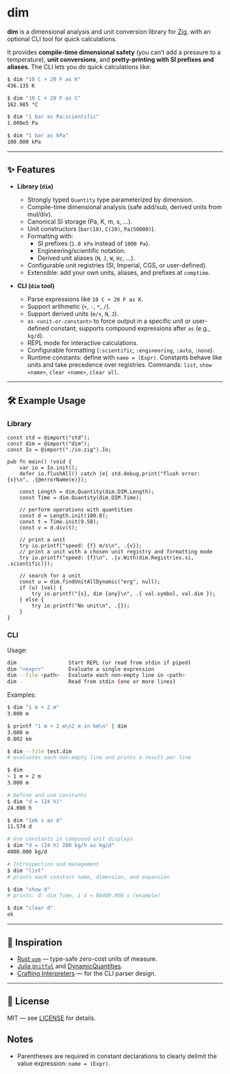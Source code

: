 # dim

**dim** is a dimensional analysis and unit conversion library for [Zig](https://ziglang.org), with an optional CLI tool for quick calculations.

It provides **compile-time dimensional safety** (you can’t add a pressure to a temperature), **unit conversions**, and **pretty-printing with SI prefixes and aliases**. The CLI lets you do quick calculations like:

```bash
$ dim "10 C + 20 F as K"
436.135 K

$ dim "10 C + 20 F as C"
162.985 °C

$ dim "1 bar as Pa:scientific"
1.000e5 Pa

$ dim "1 bar as kPa"
100.000 kPa

```

---

## ✨ Features

- **Library (`dim`)**

  - Strongly typed `Quantity` type parameterized by dimension.
  - Compile-time dimensional analysis (safe add/sub, derived units from mul/div).
  - Canonical SI storage (Pa, K, m, s, …).
  - Unit constructors (`bar(10)`, `C(20)`, `Pa(50000)`).
  - Formatting with:
    - SI prefixes (`1.0 kPa` instead of `1000 Pa`).
    - Engineering/scientific notation.
    - Derived unit aliases (`N`, `J`, `W`, `Hz`, …).
  - Configurable unit registries (SI, Imperial, CGS, or user-defined).
  - Extensible: add your own units, aliases, and prefixes at `comptime`.

- **CLI (`dim` tool)**
  - Parse expressions like `10 C + 20 F as K`.
  - Support arithmetic (`+`, `-`, `*`, `/`).
  - Support derived units (`m/s`, `N`, `J`).
  - `as <unit-or-constant>` to force output in a specific unit or user-defined constant; supports compound expressions after `as` (e.g., `kg/d`).
  - REPL mode for interactive calculations.
  - Configurable formatting (`:scientific`, `:engineering`, `:auto`, `:none`).
  - Runtime constants: define with `name = (Expr)`. Constants behave like units and take precedence over registries. Commands: `list`, `show <name>`, `clear <name>`, `clear all`.

---

## 🛠️ Example Usage

### Library

```zig
const std = @import("std");
const dim = @import("dim");
const Io = @import("./io.zig").Io;

pub fn main() !void {
    var io = Io.init();
    defer io.flushAll() catch |e| std.debug.print("flush error: {s}\n", .{@errorName(e)});

    const Length = dim.Quantity(dim.DIM.Length);
    const Time = dim.Quantity(dim.DIM.Time);

    // perform operations with quantities
    const d = Length.init(100.0);
    const t = Time.init(9.58);
    const v = d.div(t);

    // print a unit
    try io.printf("speed: {f} m/s\n", .{v});
    // print a unit with a chosen unit registry and formatting mode
    try io.printf("speed: {f}\n", .{v.With(dim.Registries.si, .scientific)});

    // search for a unit
    const u = dim.findUnitAllDynamic("erg", null);
    if (u) |val| {
        try io.printf("{s}, dim {any}\n", .{ val.symbol, val.dim });
    } else {
        try io.printf("No unit\n", .{});
    }
}
```

### CLI

Usage:

```bash
dim                 Start REPL (or read from stdin if piped)
dim "<expr>"        Evaluate a single expression
dim --file <path>   Evaluate each non-empty line in <path>
dim -               Read from stdin (one or more lines)
```

Examples:

```bash
$ dim "1 m + 2 m"
3.000 m

$ printf "1 m + 2 m\n2 m in km\n" | dim
3.000 m
0.002 km

$ dim --file test.dim
# evaluates each non-empty line and prints a result per line

$ dim
> 1 m + 2 m
3.000 m

# Define and use constants
$ dim "d = (24 h)"
24.000 h

$ dim "1e6 s as d"
11.574 d

# Use constants in compound unit displays
$ dim "d = (24 h) 200 kg/h as kg/d"
4800.000 kg/d

# Introspection and management
$ dim "list"
# prints each constant name, dimension, and expansion

$ dim "show d"
# prints: d: dim Time, 1 d = 86400.000 s (example)

$ dim "clear d"
ok
```

---

## 📖 Inspiration

- [Rust `uom`](https://crates.io/crates/uom) — type-safe zero-cost units of measure.
- [Julia `Unitful`](https://github.com/PainterQubits/Unitful.jl) and [DynamicQuantities](https://github.com/JuliaPhysics/DynamicQuantities.jl).
- [Crafting Interpreters](https://craftinginterpreters.com/) — for the CLI parser design.

---

## 📜 License

MIT — see [LICENSE](./LICENSE) for details.

## Notes

- Parentheses are required in constant declarations to clearly delimit the value expression: `name = (Expr)`.

